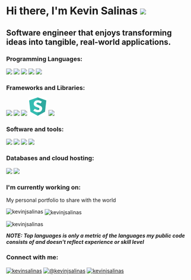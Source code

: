 # Hi there, I'm Kevin Salinas <img src="https://raw.githubusercontent.com/MartinHeinz/MartinHeinz/master/wave.gif" width="45">


## Software engineer that enjoys transforming ideas into tangible, real-world applications.

### Programming Languages: 
<img src="https://cdn.jsdelivr.net/gh/devicons/devicon/icons/css3/css3-plain-wordmark.svg" width="50"/> <img src="https://cdn.jsdelivr.net/gh/devicons/devicon/icons/html5/html5-plain-wordmark.svg" width="50"/> <img src="https://cdn.jsdelivr.net/gh/devicons/devicon/icons/javascript/javascript-plain.svg" width="50"/> <img src="https://cdn.jsdelivr.net/gh/devicons/devicon/icons/python/python-original-wordmark.svg" width="50"/> <img src="https://cdn.jsdelivr.net/gh/devicons/devicon/icons/swift/swift-original.svg" width="50" />

### Frameworks and Libraries: 
<img src="https://cdn.jsdelivr.net/gh/devicons/devicon/icons/react/react-original-wordmark.svg" width="50"/> <img src="https://miro.medium.com/v2/resize:fit:438/1*0G5zu7CnXdMT9pGbYUTQLQ.png" width="100"/> <img src="https://cdn.jsdelivr.net/gh/devicons/devicon/icons/tailwindcss/tailwindcss-plain.svg" width="50" /> <img src="https://raw.githubusercontent.com/ngx-semantic/ngx-semantic-docs/master/src/assets/images/logo.png" width="50" /> <img src="https://hakin9.org/wp-content/uploads/2019/08/connect-a-flask-app-to-a-mysql-database-with-sqlalchemy-and-pymysql.jpg" width="140" />

### Software and tools:
<img src="https://www.nicepng.com/png/full/178-1787413_outsystems-now-on-github-github-logo-black-background.png" width="50" /> <img src="https://cdn.jsdelivr.net/gh/devicons/devicon/icons/vscode/vscode-original-wordmark.svg" width="50"/> <img src="https://cdn.jsdelivr.net/gh/devicons/devicon/icons/git/git-original.svg" width="50" /> <img src="https://cdn.jsdelivr.net/gh/devicons/devicon/icons/npm/npm-original-wordmark.svg" width="50"/>

### Databases and cloud hosting:
<img src="https://cdn.jsdelivr.net/gh/devicons/devicon/icons/sqlite/sqlite-original.svg" width="50"/> <img src="https://cdn.jsdelivr.net/gh/devicons/devicon/icons/mysql/mysql-original-wordmark.svg" width="50" />

### I'm currently working on:
My personal portfolio to share with the world

<p><img align="left" src="https://github-readme-stats.vercel.app/api/top-langs?username=kevinjsalinas&show_icons=true&locale=en&layout=compact" alt="kevinjsalinas" /></p>

<p>&nbsp;<img align="center" src="https://github-readme-stats.vercel.app/api?username=kevinjsalinas&show_icons=true&locale=en" alt="kevinjsalinas" /></p>

<p><img align="center" src="https://github-readme-streak-stats.herokuapp.com/?user=kevinjsalinas&" alt="kevinjsalinas" /></p>

<strong>*NOTE: Top languages is only a metric of the languages my public code consists of and doesn't reflect experience or skill level*</strong>


<h3 align="left">Connect with me:</h3>
<p align="left">
<a href="https://linkedin.com/in/kevinsalinas" target="blank"><img align="center" src="https://cdn.jsdelivr.net/gh/devicons/devicon/icons/linkedin/linkedin-original.svg" alt="kevinsalinas" width="50" /></a>
<a href="https://medium.com/@kevinjsalinas" target="blank"><img align="center" src="https://miro.medium.com/v2/resize:fit:1400/1*psYl0y9DUzZWtHzFJLIvTw.png" alt="@kevinjsalinas" width="45" /></a>
<a href="https://www.hackerrank.com/kevinjsalinas" target="blank"><img align="center" src="https://upload.wikimedia.org/wikipedia/commons/thumb/6/65/HackerRank_logo.png/800px-HackerRank_logo.png" alt="kevinjsalinas" width="60" /></a>
</p>

<!--
**kevinjsalinas/kevinjsalinas** is a ✨ _special_ ✨ repository because its `README.md` (this file) appears on your GitHub profile.

Here are some ideas to get you started:

- 🔭 I’m currently working on ...
- 🌱 I’m currently learning ...
- 👯 I’m looking to collaborate on ...
- 🤔 I’m looking for help with ...
- 💬 Ask me about ...
- 📫 How to reach me: ...
- 😄 Pronouns: ...
- ⚡ Fun fact: ...
-->
